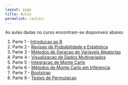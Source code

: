 ```yaml
---
layout: page
title: Aulas
permalink: /aulas/
---
```


As aulas dadas no curso encontram-se disponiveis abaixo:

1. Parte 1 - [Introducao ao R](slides/parte01.html)
2. Parte 2 - [Revisao de Probabilidade e Estatistica](slides/parte02.html)
3. Parte 3 - [Metodos de Geracao de Variaveis Aleatorias](slides/parte03.html)
4. Parte 4 - [Visualizacao de Dados Multivariados](slides/parte04.html)
5. Parte 5 - [Integracao de Monte Carlo](slides/parte05.html)
6. Parte 6 - [Metodos de Monte Carlo em Inferencia](slides/parte06.html)
7. Parte 7 - [Bootstrap](slides/parte07.html)
8. Parte 8 - [Testes de Permutacao](slides/parte08.html)

